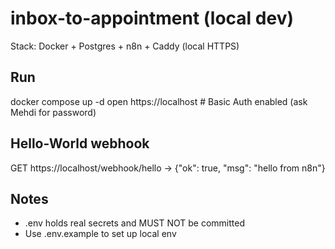 # inbox-to-appointment (local dev)

Stack: Docker + Postgres + n8n + Caddy (local HTTPS)

## Run
docker compose up -d
open https://localhost   # Basic Auth enabled (ask Mehdi for password)

## Hello-World webhook
GET https://localhost/webhook/hello  ->  {"ok": true, "msg": "hello from n8n"}

## Notes
- .env holds real secrets and MUST NOT be committed
- Use .env.example to set up local env
